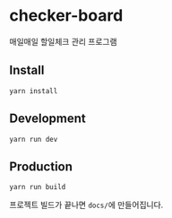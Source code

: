 # checker-board

매일매일 할일체크 관리 프로그램


## Install

```shell script
yarn install
```


## Development

```shell script
yarn run dev
```


## Production

```shell script
yarn run build
```

프로젝트 빌드가 끝나면 `docs/`에 만들어집니다.
